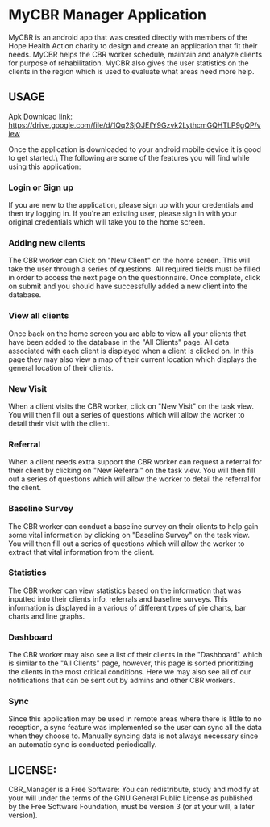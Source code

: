 # MyCBR Manager Application

MyCBR is an android app that was created directly with members of the Hope Health Action charity to design and create an application that fit their needs. MyCBR helps the CBR worker schedule, maintain and analyze clients for purpose of rehabilitation. MyCBR also gives the user statistics on the clients in the region which is used to evaluate what areas need more help.

## USAGE

Apk Download link: https://drive.google.com/file/d/1Qq2SjOJEfY9Gzvk2LythcmGQHTLP9gQP/view 

Once the application is downloaded to your android mobile device it is good to get started.\ 
The following are some of the features you will find while using this application:

### Login or Sign up

If you are new to the application, please sign up with your credentials and then try logging in. If you're an existing user, please sign in with your original credentials which will take you to the home screen.

### Adding new clients
The CBR worker can Click on "New Client" on the home screen. This will take the user through a series of questions. All required fields must be filled in order to access the next page on the questionnaire. Once complete, click on submit and you should have successfully added a new client into the database.

### View all clients

Once back on the home screen you are able to view all your clients that have been added to the database in the "All Clients" page. All data associated with each client is displayed when a client is clicked on. In this page they may also view a map of their current location which displays the general location of their clients.

### New Visit

When a client visits the CBR worker, click on "New Visit" on the task view. You will then fill out a series of questions which will allow the worker to detail their visit with the client.

### Referral

When a client needs extra support the CBR worker can request a referral for their client by clicking on "New Referral" on the task view. You will then fill out a series of questions which will allow the worker to detail the referral for the client.

### Baseline Survey

The CBR worker can conduct a baseline survey on their clients to help gain some vital information by clicking on "Baseline Survey" on the task view. You will then fill out a series of questions which will allow the worker to extract that vital information from the client.

### Statistics

The CBR worker can view statistics based on the information that was inputted into their clients info, referrals and baseline surveys. This information is displayed in a various of different types of pie charts, bar charts and line graphs. 

### Dashboard

The CBR worker may also see a list of their clients in the "Dashboard" which is similar to the "All Clients" page, however, this page is sorted prioritizing the clients in the most critical conditions. Here we may also see all of our notifications that can be sent out by admins and other CBR workers. 

### Sync

Since this application may be used in remote areas where there is little to no reception, a sync feature was implemented so the user can sync all the data when they choose to. Manually syncing data is not always necessary since an automatic sync is conducted periodically.  

## LICENSE:

CBR_Manager is a Free Software: You can redistribute, study and modify at your will under the terms of the GNU General Public License as published by the Free Software Foundation, must be version 3 (or at your will, a later version).
